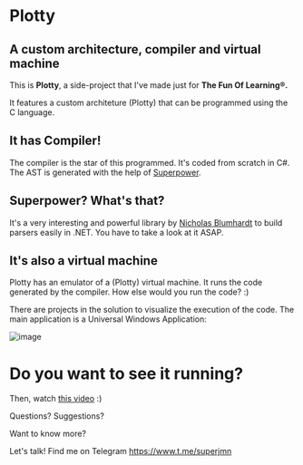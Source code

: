 # Plotty
## A custom architecture, compiler and virtual machine

This is **Plotty**, a side-project that I've made just for **The Fun Of Learning®.** 

It features a custom architeture (Plotty) that can be programmed using the C language. 

## It has Compiler!
The compiler is the star of this programmed. It's coded from scratch in C#. The AST is generated with the help of [Superpower](https://github.com/nblumhardt/superpower).

## Superpower? What's that?

It's a very interesting and powerful library by [Nicholas Blumhardt](https://github.com/nblumhardt) to build parsers easily in .NET. You have to take a look at it ASAP.

## It's also a virtual machine

Plotty has an emulator of a (Plotty) virtual machine. It runs the code generated by the compiler. How else would you run the code? :)

There are projects in the solution to visualize the execution of the code. 
The main application is a Universal Windows Application:

![image](https://user-images.githubusercontent.com/3109851/39309373-1eccb2d0-4968-11e8-8443-e6c713d352b0.png)

# Do you want to see it running? 
Then, watch [this video](https://youtu.be/Y30JQOP3npQ) :) 

Questions? Suggestions? 

Want to know more?

Let's talk! Find me on Telegram https://www.t.me/superjmn